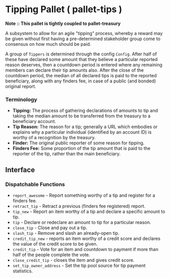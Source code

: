 # Tipping Pallet ( pallet-tips )

**Note :: This pallet is tightly coupled to pallet-treasury**

A subsystem to allow for an agile "tipping" process, whereby a reward may be given without first
having a pre-determined stakeholder group come to consensus on how much should be paid.

A group of `Tippers` is determined through the config `Config`. After half of these have declared
some amount that they believe a particular reported reason deserves, then a countdown period is
entered where any remaining members can declare their tip amounts also. After the close of the
countdown period, the median of all declared tips is paid to the reported beneficiary, along with
any finders fee, in case of a public (and bonded) original report.

### Terminology

- **Tipping:** The process of gathering declarations of amounts to tip and taking the median amount
  to be transferred from the treasury to a beneficiary account.
- **Tip Reason:** The reason for a tip; generally a URL which embodies or explains why a particular
  individual (identified by an account ID) is worthy of a recognition by the treasury.
- **Finder:** The original public reporter of some reason for tipping.
- **Finders Fee:** Some proportion of the tip amount that is paid to the reporter of  the tip,
  rather than the main beneficiary.

## Interface

### Dispatchable Functions

- `report_awesome` - Report something worthy of a tip and register for a finders fee.
- `retract_tip` - Retract a previous (finders fee registered) report.
- `tip_new` - Report an item worthy of a tip and declare a specific amount to tip.
- `tip` - Declare or redeclare an amount to tip for a particular reason.
- `close_tip` - Close and pay out a tip.
- `slash_tip` - Remove and slash an already-open tip.
- `credit_tip_new` - reports an item worthy of a credit score and declares the value of the credit score to be given.
- `credit_tip` - Vote for an item and countdown to payment if more than half of the people complete the vote.
- `close_credit_tip` - closes the item and gives credit score.
- `set_tip_owner_address` - Set the tip pool source for tip payment statistics.